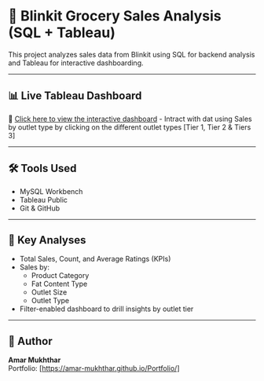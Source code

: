 # 🛒 Blinkit Grocery Sales Analysis (SQL + Tableau)

This project analyzes sales data from Blinkit using SQL for backend analysis and Tableau for interactive dashboarding.

---

## 📊 Live Tableau Dashboard

🔗 [Click here to view the interactive dashboard](https://public.tableau.com/views/Book1_17494595432910/Dashboard1?:language=en-US&publish=yes&:sid=&:redirect=auth&:display_count=n&:origin=viz_share_link)   - Intract with dat using Sales by outlet type by clicking on the different outlet types [Tier 1, Tier 2 & Tiers 3]

---

## 🛠 Tools Used
- MySQL Workbench
- Tableau Public
- Git & GitHub

---

## 🧠 Key Analyses
- Total Sales, Count, and Average Ratings (KPIs)
- Sales by:
  - Product Category
  - Fat Content Type
  - Outlet Size
  - Outlet Type
- Filter-enabled dashboard to drill insights by outlet tier

---

## 📌 Author
**Amar Mukhthar**  
Portfolio: [https://amar-mukhthar.github.io/Portfolio/]
